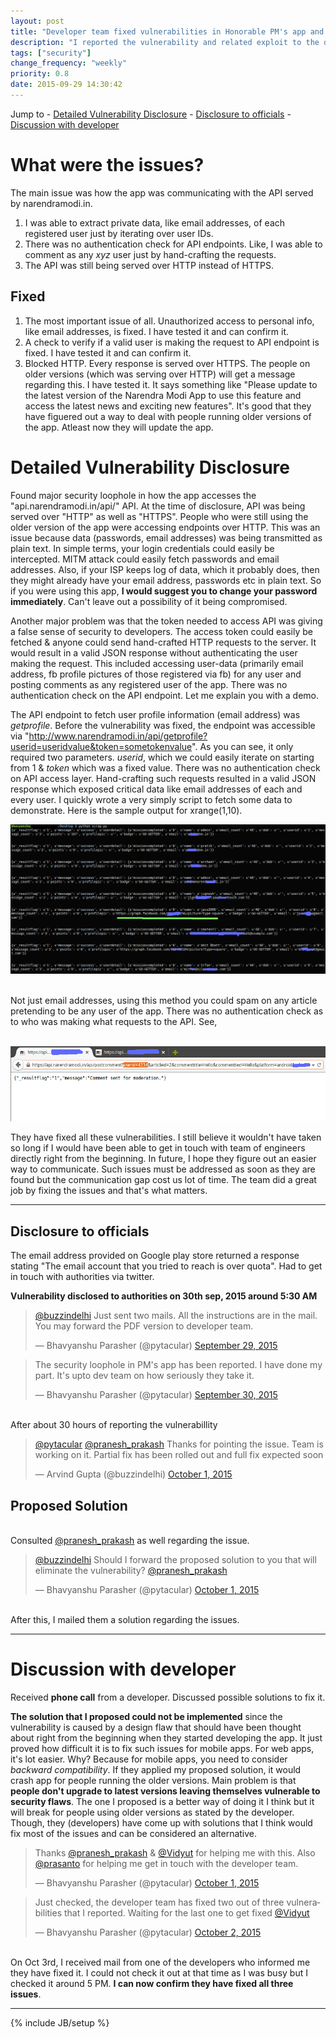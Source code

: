 ```yaml
---
layout: post
title: "Developer team fixed vulnerabilities in Honorable PM's app and API"
description: "I reported the vulnerability and related exploit to the developer team. Discussed solutions and they have finally fixed the issues."
tags: ["security"]
change_frequency: "weekly"
priority: 0.8
date: 2015-09-29 14:30:42
---
```


Jump to - <a href="#detailed-vulnerability-disclosure">Detailed Vulnerability Disclosure</a> - <a href="#disclosure-to-officials">Disclosure to officials</a> - <a href="#discussion-with-developer">Discussion with developer</a>

# What were the issues?

The main issue was how the app was communicating with the API served by narendramodi.in.

1. I was able to extract private data, like email addresses, of each registered user just by iterating over user IDs.  
2. There was no authentication check for API endpoints. Like, I was able to comment as any *xyz* user  just by  hand-crafting the requests.
3. The API was still being served over HTTP instead of HTTPS.

## Fixed

1. The most important issue of all. Unauthorized access to personal info, like email addresses, is fixed. I have tested it and can confirm it.
2. A check to verify if a valid user is making the request to API endpoint is fixed. I have tested it and can confirm it.
3. Blocked HTTP. Every response is served over HTTPS. The people on older versions (which was serving over HTTP) will get a message regarding this. I have tested it. It says something like "Please update to the latest version of the Narendra Modi App to use this feature and access the latest news and exciting new features". It's good that they have figuered out a way to deal with people running older versions of the app. Atleast now they will update the app.

# Detailed Vulnerability Disclosure

Found major security loophole in how the app accesses the  "api.narendramodi.in/api/" API. At the time of disclosure, API was being served over "HTTP" as well as "HTTPS". People who were still using the older version of the app were accessing endpoints over HTTP. This was an issue because data (passwords, email addresses) was being transmitted as plain text. In simple terms, your login credentials could easily be intercepted. MITM attack could easily fetch passwords and email addresses. Also, if your ISP keeps log of data, which it probably does, then they might already have your email address, passwords etc in plain text. So if you were using this app, **I would suggest you to change your password immediately**. Can't leave out a possibility of it being compromised.

Another major problem was that the token needed to access API was giving a false sense of security to developers. The access token could easily be fetched & anyone could send hand-crafted HTTP requests to the server. It would result in a valid JSON response without authenticating the user making the request. This included accessing user-data (primarily email address, fb profile pictures of those registered via fb) for any user and posting comments as any registered user of the app. There was no authentication check on the API endpoint. Let me explain you with a demo.

The API endpoint to fetch user profile information (email address) was *getprofile*. Before the vulnerability was fixed, the endpoint was accessible via "http://www.narendramodi.in/api/getprofile?userid=useridvalue&token=sometokenvalue". As you can see, it only required two parameters. *userid*, which we could easily iterate on starting from 1 & *token* which was a fixed value. There was no authentication check on API access layer. Hand-crafting such requests resulted in a valid JSON response which exposed critical data like email addresses of each and every user. I quickly wrote a very simply script to fetch some data to demonstrate. Here is the sample output for xrange(1,10).

<img src="/assets/imags/security/exploit.png" alt="Exploits" />

<br>Not just email addresses, using this method you could spam on any article pretending to be any user of the app. There was no authentication check as to who was making what requests to the API. See,

<br><img src="/assets/imags/security/vuln_req2.png" alt="Exploits" /><br>

They have fixed all these vulnerabilities. I still believe it wouldn't have taken so long if I would have been able to get in touch with team of engineers directly right from the beginning. In future, I hope they figure out an easier way to communicate. Such issues must be addressed as soon as they are found but the communication gap cost us lot of time. The team did a great job by fixing the issues and that's what matters.

<hr>

## Disclosure to officials

The email address provided on Google play store returned a response stating "The email account that you tried to reach is over quota". Had to get in touch with authorities via twitter.

**Vulnerability disclosed to authorities on 30th sep, 2015 around 5:30 AM**

<blockquote class="twitter-tweet" lang="en"><p lang="en" dir="ltr"><a href="https://twitter.com/buzzindelhi">@buzzindelhi</a> Just sent two mails. All the instructions are in the mail. You may forward the PDF version to developer team.</p>&mdash; Bhavyanshu Parasher (@pytacular) <a href="https://twitter.com/pytacular/status/649010243796504576">September 29, 2015</a></blockquote>

<blockquote class="twitter-tweet" lang="en"><p lang="en" dir="ltr">The security loophole in PM&#39;s app has been reported. I have done my part. It&#39;s upto dev team on how seriously they take it.</p>&mdash; Bhavyanshu Parasher (@pytacular) <a href="https://twitter.com/pytacular/status/649028325671727104">September 30, 2015</a></blockquote>

<br> After about 30 hours of reporting the vulnerabillity

<blockquote class="twitter-tweet" data-conversation="none" lang="en"><p lang="en" dir="ltr"><a href="https://twitter.com/pytacular">@pytacular</a> <a href="https://twitter.com/pranesh_prakash">@pranesh_prakash</a> Thanks for pointing the issue. Team is working on it. Partial fix has been rolled out and full fix expected soon</p>&mdash; Arvind Gupta (@buzzindelhi) <a href="https://twitter.com/buzzindelhi/status/649403115267993602">October 1, 2015</a></blockquote>

## Proposed Solution

<br>Consulted [@pranesh_prakash](https://twitter.com/pranesh_prakash) as well regarding the issue.

<blockquote class="twitter-tweet" lang="en"><p lang="en" dir="ltr"><a href="https://twitter.com/buzzindelhi">@buzzindelhi</a>  Should I forward the proposed solution to you that will eliminate the vulnerability?  <a href="https://twitter.com/pranesh_prakash">@pranesh_prakash</a></p>&mdash; Bhavyanshu Parasher (@pytacular) <a href="https://twitter.com/pytacular/status/649460681880678400">October 1, 2015</a></blockquote>

<br>After this, I mailed them a solution regarding the issues.

<hr>

# Discussion with developer

Received **phone call** from a developer. Discussed possible solutions to fix it.

**The solution that I proposed could not be implemented** since the vulnerability is caused by a design flaw that should have been thought about right from the beginning when they started developing the app. It just proved how difficult it is to fix such issues for mobile apps. For web apps, it's lot easier. Why? Because for mobile apps, you need to consider *backward compatibility*. If they applied my proposed solution, it would crash app for people running the older versions. Main problem is that **people don't upgrade to latest versions leaving themselves vulnerable to security flaws**. The one I proposed is a better way of doing it I think but it will break for people using older versions as stated by the developer. Though, they (developers) have come up with solutions that I think would fix most of the issues and can be considered an alternative.

<blockquote class="twitter-tweet" lang="en"><p lang="en" dir="ltr">Thanks <a href="https://twitter.com/pranesh_prakash">@pranesh_prakash</a> &amp; <a href="https://twitter.com/Vidyut">@Vidyut</a> for helping me with this. Also <a href="https://twitter.com/prasanto">@prasanto</a> for helping me get in touch with the developer team.</p>&mdash; Bhavyanshu Parasher (@pytacular) <a href="https://twitter.com/pytacular/status/649597197156089856">October 1, 2015</a></blockquote>

<blockquote class="twitter-tweet" data-conversation="none" lang="en"><p lang="en" dir="ltr">Just checked, the developer team has fixed two out of three vulnerabilities that I reported. Waiting for the last one to get fixed <a href="https://twitter.com/Vidyut">@Vidyut</a></p>&mdash; Bhavyanshu Parasher (@pytacular) <a href="https://twitter.com/pytacular/status/649999984343953408">October 2, 2015</a></blockquote>
<script async src="//platform.twitter.com/widgets.js" charset="utf-8"></script>

<br> On Oct 3rd, I received mail from one of the developers who informed me they have fixed it. I could not check it out at that time as I was busy but I checked it around 5 PM. **I can now confirm they have fixed all three issues**.

<hr>

<script async src="//platform.twitter.com/widgets.js" charset="utf-8"></script>
{% include JB/setup %}
